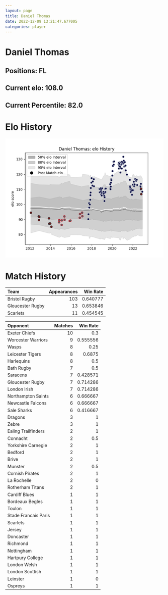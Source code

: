 ```yaml
---  
layout: page  
title: Daniel Thomas  
date: 2022-12-09 13:21:47.677005  
categories: player  
---
```

# Daniel Thomas

## Positions: FL

## Current elo: 108.0

## Current Percentile: 82.0

# Elo History


![elo history](history_DanielThomas.png)
# Match History


| Team             |   Appearances |   Win Rate |
|:-----------------|--------------:|-----------:|
| Bristol Rugby    |           103 |   0.640777 |
| Gloucester Rugby |            13 |   0.653846 |
| Scarlets         |            11 |   0.454545 |

| Opponent             |   Matches |   Win Rate |
|:---------------------|----------:|-----------:|
| Exeter Chiefs        |        10 |   0.3      |
| Worcester Warriors   |         9 |   0.555556 |
| Wasps                |         8 |   0.25     |
| Leicester Tigers     |         8 |   0.6875   |
| Harlequins           |         8 |   0.5      |
| Bath Rugby           |         7 |   0.5      |
| Saracens             |         7 |   0.428571 |
| Gloucester Rugby     |         7 |   0.714286 |
| London Irish         |         7 |   0.714286 |
| Northampton Saints   |         6 |   0.666667 |
| Newcastle Falcons    |         6 |   0.666667 |
| Sale Sharks          |         6 |   0.416667 |
| Dragons              |         3 |   1        |
| Zebre                |         3 |   1        |
| Ealing Trailfinders  |         2 |   1        |
| Connacht             |         2 |   0.5      |
| Yorkshire Carnegie   |         2 |   1        |
| Bedford              |         2 |   1        |
| Brive                |         2 |   1        |
| Munster              |         2 |   0.5      |
| Cornish Pirates      |         2 |   1        |
| La Rochelle          |         2 |   0        |
| Rotherham Titans     |         2 |   1        |
| Cardiff Blues        |         1 |   1        |
| Bordeaux Begles      |         1 |   1        |
| Toulon               |         1 |   1        |
| Stade Francais Paris |         1 |   1        |
| Scarlets             |         1 |   1        |
| Jersey               |         1 |   1        |
| Doncaster            |         1 |   1        |
| Richmond             |         1 |   1        |
| Nottingham           |         1 |   1        |
| Hartpury College     |         1 |   1        |
| London Welsh         |         1 |   1        |
| London Scottish      |         1 |   1        |
| Leinster             |         1 |   0        |
| Ospreys              |         1 |   1        |